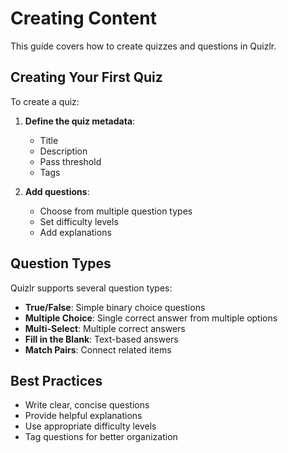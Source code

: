 # Creating Content

This guide covers how to create quizzes and questions in Quizlr.

## Creating Your First Quiz

To create a quiz:

1. **Define the quiz metadata**:
   - Title
   - Description
   - Pass threshold
   - Tags

2. **Add questions**:
   - Choose from multiple question types
   - Set difficulty levels
   - Add explanations

## Question Types

Quizlr supports several question types:

- **True/False**: Simple binary choice questions
- **Multiple Choice**: Single correct answer from multiple options
- **Multi-Select**: Multiple correct answers
- **Fill in the Blank**: Text-based answers
- **Match Pairs**: Connect related items

## Best Practices

- Write clear, concise questions
- Provide helpful explanations
- Use appropriate difficulty levels
- Tag questions for better organization